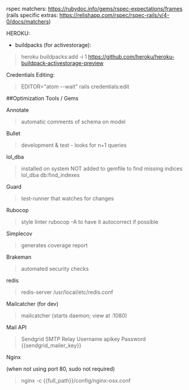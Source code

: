 rspec matchers: https://rubydoc.info/gems/rspec-expectations/frames
(rails specific extras: https://relishapp.com/rspec/rspec-rails/v/4-0/docs/matchers)


HEROKU:
- buildpacks (for activestorage):
> heroku buildpacks:add -i 1 https://github.com/heroku/heroku-buildpack-activestorage-preview


Credentials Editing:

> EDITOR="atom --wait" rails credentials:edit

##Optimization Tools / Gems

Annotate
> automatic comments of schema on model

Bullet
> development & test - looks for n+1 queries


lol_dba
> installed on system NOT added to gemfile
> to find missing indices
> lol_dba db:find_indexes

Guard
> test-runner that watches for changes

Rubocop
> style linter
> rubocop -A to have it autocorrect if possible

Simplecov
> generates coverage report


Brakeman
> automated security checks


redis

> redis-server /usr/local/etc/redis.conf

Mailcatcher (for dev)

> mailcatcher (starts daemon; view at :1080) 

Mail API
 
 > Sendgrid SMTP Relay
 > Username	apikey
 > Password	{{sendgrid_mailer_key}}
 
 Nginx
 
 (when not using port 80, sudo not required)  
 > nginx -c {{full_path}}/config/nginx-osx.conf